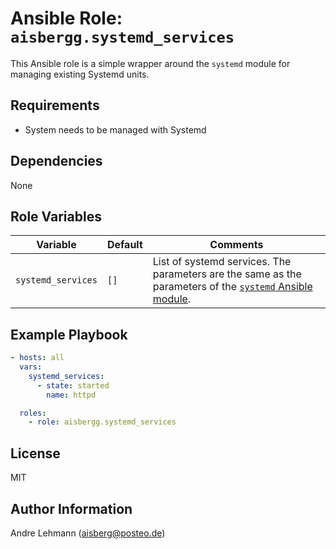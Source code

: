 # Ansible Role: `aisbergg.systemd_services`

This Ansible role is a simple wrapper around the `systemd` module for managing existing Systemd units.

## Requirements

- System needs to be managed with Systemd

## Dependencies

None

## Role Variables

| Variable | Default | Comments |
|----------|---------|----------|
| `systemd_services` | `[]` | List of systemd services. The parameters are the same as the parameters of the [`systemd` Ansible module](https://docs.ansible.com/ansible/latest/collections/ansible/builtin/systemd_module.html). |

## Example Playbook

```yaml
- hosts: all
  vars:
    systemd_services:
      - state: started
        name: httpd

  roles:
    - role: aisbergg.systemd_services
```

## License

MIT

## Author Information

Andre Lehmann (aisberg@posteo.de)
